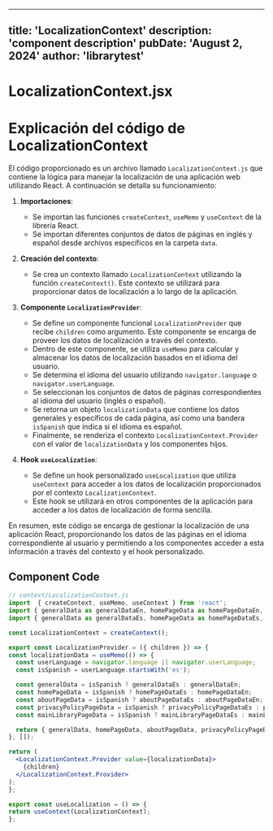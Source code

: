 ---
  title: 'LocalizationContext'
  description: 'component description'
  pubDate: 'August 2, 2024'
  author: 'librarytest'
  ---
  
  
  
  # LocalizationContext.jsx
  # Explicación del código de LocalizationContext

El código proporcionado es un archivo llamado `LocalizationContext.js` que contiene la lógica para manejar la localización de una aplicación web utilizando React. A continuación se detalla su funcionamiento:

1. **Importaciones**:
   - Se importan las funciones `createContext`, `useMemo` y `useContext` de la librería React.
   - Se importan diferentes conjuntos de datos de páginas en inglés y español desde archivos específicos en la carpeta `data`.

2. **Creación del contexto**:
   - Se crea un contexto llamado `LocalizationContext` utilizando la función `createContext()`. Este contexto se utilizará para proporcionar datos de localización a lo largo de la aplicación.

3. **Componente `LocalizationProvider`**:
   - Se define un componente funcional `LocalizationProvider` que recibe `children` como argumento. Este componente se encarga de proveer los datos de localización a través del contexto.
   - Dentro de este componente, se utiliza `useMemo` para calcular y almacenar los datos de localización basados en el idioma del usuario.
   - Se determina el idioma del usuario utilizando `navigator.language` o `navigator.userLanguage`.
   - Se seleccionan los conjuntos de datos de páginas correspondientes al idioma del usuario (inglés o español).
   - Se retorna un objeto `localizationData` que contiene los datos generales y específicos de cada página, así como una bandera `isSpanish` que indica si el idioma es español.
   - Finalmente, se renderiza el contexto `LocalizationContext.Provider` con el valor de `localizationData` y los componentes hijos.

4. **Hook `useLocalization`**:
   - Se define un hook personalizado `useLocalization` que utiliza `useContext` para acceder a los datos de localización proporcionados por el contexto `LocalizationContext`.
   - Este hook se utilizará en otros componentes de la aplicación para acceder a los datos de localización de forma sencilla.

En resumen, este código se encarga de gestionar la localización de una aplicación React, proporcionando los datos de las páginas en el idioma correspondiente al usuario y permitiendo a los componentes acceder a esta información a través del contexto y el hook personalizado.
  
  ## Component Code
  ```jsx
  // context/LocalizationContext.js
import  { createContext, useMemo, useContext } from 'react';
import { generalData as generalDataEn, homePageData as homePageDataEn, aboutPageData as aboutPageDataEn, privacyPolicyPageData as privacyPolicyPageDataEn ,mainLibraryPageData as mainLibraryPageDataEn } from '../../data/PageDataEn';
import { generalData as generalDataEs, homePageData as homePageDataEs, aboutPageData as aboutPageDataEs, privacyPolicyPageData as privacyPolicyPageDataEs, mainLibraryPageData as mainLibraryPageDataEs } from '../../data/PageDataEs';

const LocalizationContext = createContext();

export const LocalizationProvider = ({ children }) => {
  const localizationData = useMemo(() => {
    const userLanguage = navigator.language || navigator.userLanguage;
    const isSpanish = userLanguage.startsWith('es');

    const generalData = isSpanish ? generalDataEs : generalDataEn;
    const homePageData = isSpanish ? homePageDataEs : homePageDataEn;
    const aboutPageData = isSpanish ? aboutPageDataEs : aboutPageDataEn;
    const privacyPolicyPageData = isSpanish ? privacyPolicyPageDataEs : privacyPolicyPageDataEn;
    const mainLibraryPageData = isSpanish ? mainLibraryPageDataEs : mainLibraryPageDataEn

    return { generalData, homePageData, aboutPageData, privacyPolicyPageData, isSpanish, mainLibraryPageData  };
  }, []);

  return (
    <LocalizationContext.Provider value={localizationData}>
      {children}
    </LocalizationContext.Provider>
  );
};

export const useLocalization = () => {
  return useContext(LocalizationContext);
};
  ```
  